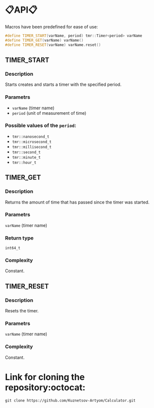 # :clipboard:API:clipboard:
Macros have been predefined for ease of use:
```cpp
#define TIMER_START(varName, period) tmr::Timer<period> varName
#define TIMER_GET(varName) varName()
#define TIMER_RESET(varName) varName.reset()
```
## TIMER_START
### Description
Starts creates and starts a timer with the specified period.
### Parametrs
* `varName` (timer name)
* `period` (unit of measurement of time)

### Possible values of the `period`:
* `tmr::nanosecond_t`
* `tmr::microsecond_t`
* `tmr::millisecond_t`
* `tmr::second_t`
* `tmr::minute_t`
* `tmr::hour_t`

## TIMER_GET
### Description
Returns the amount of time that has passed since the timer was started.
### Parametrs
`varName` (timer name)
### Return type
`int64_t`
### Complexity
Constant.

## TIMER_RESET
### Description
Resets the timer.
### Parametrs
`varName` (timer name)
### Complexity
Constant.

# Link for cloning the repository:octocat:
`git clone https://github.com/Kuznetsov-Artyom/Calculator.git`





